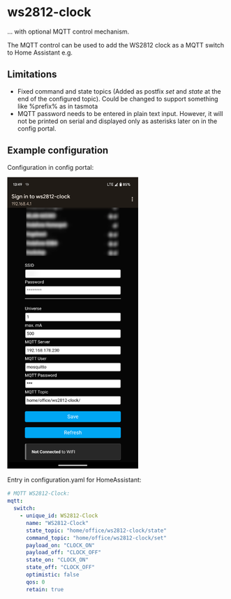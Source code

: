 # ws2812-clock

... with optional MQTT control mechanism.

The MQTT control can be used to add the WS2812 clock as a MQTT switch to Home Assistant e.g.

## Limitations
- Fixed command and state topics (Added as postfix _set_ and _state_ at the end of the configured topic).
Could be changed to support something like %prefix% as in tasmota
- MQTT password needs to be entered in plain text input. However, it will not be printed on serial and displayed only as asterisks later on in the config portal.

## Example configuration
Configuration in config portal:

<img src="https://github.com/Philipp-E/ws2812-clock/blob/media/ConfigPortal.png" width="300">

Entry in configuration.yaml for HomeAssistant:
```yaml
# MQTT WS2812-Clock:
mqtt:
  switch:
    - unique_id: WS2812-Clock
      name: "WS2812-Clock"
      state_topic: "home/office/ws2812-clock/state"
      command_topic: "home/office/ws2812-clock/set"
      payload_on: "CLOCK_ON"
      payload_off: "CLOCK_OFF"
      state_on: "CLOCK_ON"
      state_off: "CLOCK_OFF"
      optimistic: false
      qos: 0
      retain: true
```
